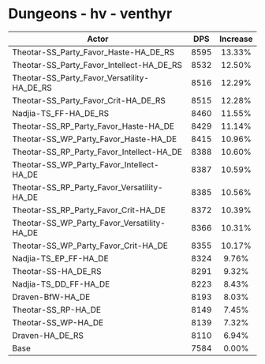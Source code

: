 # Dungeons - hv - venthyr
| Actor | DPS | Increase |
|---|:---:|:---:|
|Theotar-SS_Party_Favor_Haste-HA_DE_RS|8595|13.33%|
|Theotar-SS_Party_Favor_Intellect-HA_DE_RS|8532|12.50%|
|Theotar-SS_Party_Favor_Versatility-HA_DE_RS|8516|12.29%|
|Theotar-SS_Party_Favor_Crit-HA_DE_RS|8515|12.28%|
|Nadjia-TS_FF-HA_DE_RS|8460|11.55%|
|Theotar-SS_RP_Party_Favor_Haste-HA_DE|8429|11.14%|
|Theotar-SS_WP_Party_Favor_Haste-HA_DE|8415|10.96%|
|Theotar-SS_RP_Party_Favor_Intellect-HA_DE|8388|10.60%|
|Theotar-SS_WP_Party_Favor_Intellect-HA_DE|8387|10.59%|
|Theotar-SS_RP_Party_Favor_Versatility-HA_DE|8385|10.56%|
|Theotar-SS_RP_Party_Favor_Crit-HA_DE|8372|10.39%|
|Theotar-SS_WP_Party_Favor_Versatility-HA_DE|8366|10.31%|
|Theotar-SS_WP_Party_Favor_Crit-HA_DE|8355|10.17%|
|Nadjia-TS_EP_FF-HA_DE|8324|9.76%|
|Theotar-SS-HA_DE_RS|8291|9.32%|
|Nadjia-TS_DD_FF-HA_DE|8223|8.43%|
|Draven-BfW-HA_DE|8193|8.03%|
|Theotar-SS_RP-HA_DE|8149|7.45%|
|Theotar-SS_WP-HA_DE|8139|7.32%|
|Draven-HA_DE_RS|8110|6.94%|
|Base|7584|0.00%|

